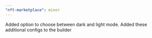 ```yaml
---
"nft-marketplace": minor
---
```


Added option to choose between dark and light mode. Added these additional configs to the builder
